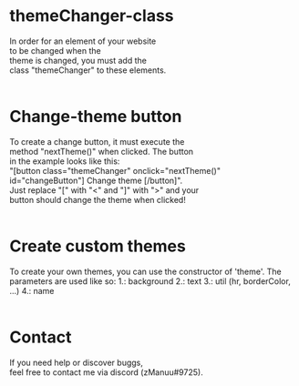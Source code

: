 # themeChanger-class

In order for an element of your website<br>
to be changed when the<br>
theme is changed, you must add the<br>
class "themeChanger" to these elements.
<br />
<br />

# Change-theme button

To create a change button, it must execute the<br>
method "nextTheme()" when clicked. The button<br>
in the example looks like this:<br>
"[button class="themeChanger" onclick="nextTheme()" id="changeButton"] Change theme [/button]".<br>
Just replace "[" with "<" and "]" with ">" and your<br>
button should change the theme when clicked!
<br />
<br />

# Create custom themes

To create your own themes, you can use the constructor of 'theme'.
  The parameters are used like so:
  1.: background
  2.: text
  3.: util (hr, borderColor, ...)
  4.: name
<br />
<br />

# Contact

If you need help or discover buggs,<br>
feel free to contact me via discord (zManuu#9725).
